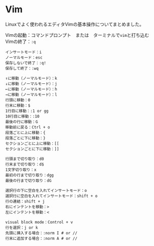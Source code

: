 # Vim

Linuxでよく使われるエディタVimの基本操作についてまとめました。

Vimの起動：コマンドプロンプト　または　ターミナルで`vim`と打ち込む  
Vimの終了：`:q`

~~~
インサートモード：i  
ノーマルモード：esc  
保存しないで終了：:q!  
保存して終了：:wq  
~~~

```
↑に移動（ノーマルモード）：k  
↓に移動（ノーマルモード）：j  
←に移動（ノーマルモード）：h  
→に移動（ノーマルモード）：l  
行頭に移動：0
行末に移動：$
1行目に移動：:1 or gg
10行目に移動：:10
最後の行に移動：G
移動前に戻る：Ctrl + o
段落ごとに上に移動：{
段落ごとに下に移動：}
セクションごとに上に移動：[[
セクションごとに下に移動：]]
```

```
行頭まで切り取り：d0  
行末まで切り取り：d$  
1文字切り取り：x 
最初の行まで切り取り：dgg
最後の行まで切り取り：dG
```

```
選択行の下に空白を入れてインサートモード：o
選択行に空白を入れてインサートモード：shift + o
行の連結：shift + j
右にインテントを移動：>  
左にインテントを移動：<  
```




```
visual block mode：Control + v  
行を選択：j or k  
先頭に挿入する場合：:norm I # or //
行末に追加する場合：:norm A # or //
```


